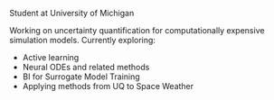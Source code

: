 Student at University of Michigan

Working on uncertainty quantification for computationally expensive simulation models. Currently exploring:

- Active learning
- Neural ODEs and related methods
- BI for Surrogate Model Training
- Applying methods from UQ to Space Weather
